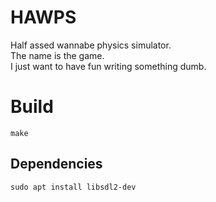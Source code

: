 # HAWPS

Half assed wannabe physics simulator.  
The name is the game.  
I just want to have fun writing something dumb.  

# Build

`make`  

## Dependencies

`sudo apt install libsdl2-dev`  
